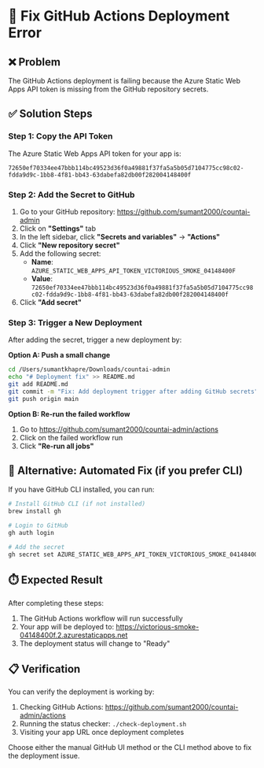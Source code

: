 # 🔧 Fix GitHub Actions Deployment Error

## ❌ Problem
The GitHub Actions deployment is failing because the Azure Static Web Apps API token is missing from the GitHub repository secrets.

## ✅ Solution Steps

### Step 1: Copy the API Token
The Azure Static Web Apps API token for your app is:
```
72650ef70334ee47bbb114bc49523d36f0a49881f37fa5a5b05d7104775cc98c02-fdda9d9c-1bb8-4f81-bb43-63dabefa82db00f282004148400f
```

### Step 2: Add the Secret to GitHub
1. Go to your GitHub repository: https://github.com/sumant2000/countai-admin
2. Click on **"Settings"** tab
3. In the left sidebar, click **"Secrets and variables"** → **"Actions"**
4. Click **"New repository secret"**
5. Add the following secret:
   - **Name**: `AZURE_STATIC_WEB_APPS_API_TOKEN_VICTORIOUS_SMOKE_04148400F`
   - **Value**: `72650ef70334ee47bbb114bc49523d36f0a49881f37fa5a5b05d7104775cc98c02-fdda9d9c-1bb8-4f81-bb43-63dabefa82db00f282004148400f`
6. Click **"Add secret"**

### Step 3: Trigger a New Deployment
After adding the secret, trigger a new deployment by:

**Option A: Push a small change**
```bash
cd /Users/sumantkhapre/Downloads/countai-admin
echo "# Deployment fix" >> README.md
git add README.md
git commit -m "Fix: Add deployment trigger after adding GitHub secrets"
git push origin main
```

**Option B: Re-run the failed workflow**
1. Go to https://github.com/sumant2000/countai-admin/actions
2. Click on the failed workflow run
3. Click **"Re-run all jobs"**

## 🔄 Alternative: Automated Fix (if you prefer CLI)

If you have GitHub CLI installed, you can run:
```bash
# Install GitHub CLI (if not installed)
brew install gh

# Login to GitHub
gh auth login

# Add the secret
gh secret set AZURE_STATIC_WEB_APPS_API_TOKEN_VICTORIOUS_SMOKE_04148400F --body "72650ef70334ee47bbb114bc49523d36f0a49881f37fa5a5b05d7104775cc98c02-fdda9d9c-1bb8-4f81-bb43-63dabefa82db00f282004148400f"
```

## ⏱️ Expected Result
After completing these steps:
1. The GitHub Actions workflow will run successfully
2. Your app will be deployed to: https://victorious-smoke-04148400f.2.azurestaticapps.net
3. The deployment status will change to "Ready"

## 📋 Verification
You can verify the deployment is working by:
1. Checking GitHub Actions: https://github.com/sumant2000/countai-admin/actions
2. Running the status checker: `./check-deployment.sh`
3. Visiting your app URL once deployment completes

Choose either the manual GitHub UI method or the CLI method above to fix the deployment issue.
